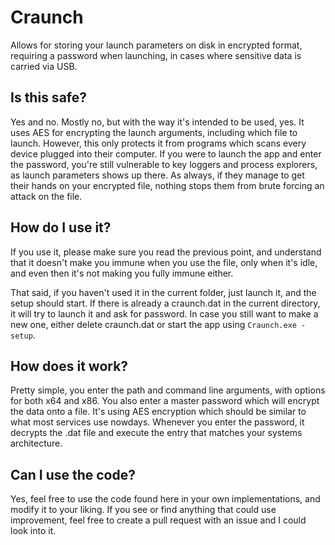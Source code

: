 # Craunch
Allows for storing your launch parameters on disk in encrypted format, requiring a password when launching, in cases where sensitive data is carried via USB.

## Is this safe?
Yes and no. Mostly no, but with the way it's intended to be used, yes. It uses AES for encrypting the launch arguments, including which file to launch. However, this only protects it from programs which scans every device plugged into their computer. If you were to launch the app and enter the password, you're still vulnerable to key loggers and process explorers, as launch parameters shows up there. As always, if they manage to get their hands on your encrypted file, nothing stops them from brute forcing an attack on the file.

## How do I use it?
If you use it, please make sure you read the previous point, and understand that it doesn't make you immune when you use the file, only when it's idle, and even then it's not making you fully immune either.

That said, if you haven't used it in the current folder, just launch it, and the setup should start. If there is already a craunch.dat in the current directory, it will try to launch it and ask for password. In case you still want to make a new one, either delete craunch.dat or start the app using ``Craunch.exe -setup``.

## How does it work?
Pretty simple, you enter the path and command line arguments, with options for both x64 and x86. You also enter a master password which will encrypt the data onto a file. It's using AES encryption which should be similar to what most services use nowdays. Whenever you enter the password, it decrypts the .dat file and execute the entry that matches your systems architecture.

## Can I use the code?
Yes, feel free to use the code found here in your own implementations, and modify it to your liking. If you see or find anything that could use improvement, feel free to create a pull request with an issue and I could look into it.

